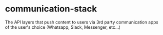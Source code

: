 # communication-stack
The API layers that push content to users via 3rd party communication apps of the user's choice (Whatsapp, Slack, Messenger, etc...)
